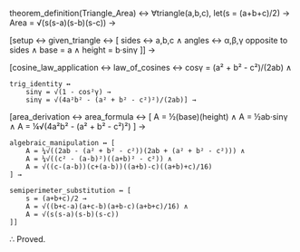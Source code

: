 theorem_definition(Triangle_Area) ↔
    ∀triangle(a,b,c), let(s = (a+b+c)/2) →
    Area = √(s(s-a)(s-b)(s-c)) →

[setup ↔
    given_triangle ↔ [
        sides ↔ a,b,c ∧
        angles ↔ α,β,γ opposite to sides ∧
        base = a ∧
        height = b·sinγ
    ]] →

[cosine_law_application ↔
    law_of_cosines ↔ 
        cosγ = (a² + b² - c²)/(2ab) ∧
    
    trig_identity ↔
        sinγ = √(1 - cos²γ) →
        sinγ = √(4a²b² - (a² + b² - c²)²)/(2ab)] →

[area_derivation ↔
    area_formula ↔ [
        A = ½(base)(height) ∧
        A = ½ab·sinγ ∧
        A = ¼√(4a²b² - (a² + b² - c²)²)
    ] →
    
    algebraic_manipulation ↔ [
        A = ¼√((2ab - (a² + b² - c²))(2ab + (a² + b² - c²))) ∧
        A = ¼√((c² - (a-b)²)((a+b)² - c²)) ∧
        A = √((c-(a-b))(c+(a-b))((a+b)-c)((a+b)+c)/16)
    ] →
    
    semiperimeter_substitution ↔ [
        s = (a+b+c)/2 →
        A = √((b+c-a)(a+c-b)(a+b-c)(a+b+c)/16) ∧
        A = √(s(s-a)(s-b)(s-c))
    ]]

∴ Proved.
